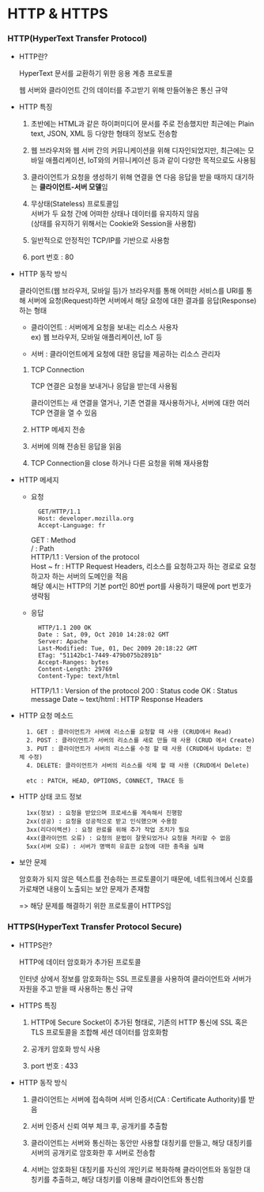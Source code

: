 # HTTP & HTTPS

### HTTP(HyperText Transfer Protocol)

* HTTP란?

    HyperText 문서를 교환하기 위한 응용 계층 프로토콜

    웹 서버와 클라이언트 간의 데이터를 주고받기 위해 만들어놓은 통신 규약

* HTTP 특징

    1. 초반에는 HTML과 같은 하이퍼미디어 문서를 주로 전송했지만 최근에는 Plain text, JSON, XML 등 다양한 형태의 정보도 전송함

    2. 웹 브라우저와 웹 서버 간의 커뮤니케이션을 위해 디자인되었지만, 최근에는 모바일 애플리케이션, IoT와의 커뮤니케이션 등과 같이 다양한 목적으로도 사용됨

    3. 클라이언트가 요청을 생성하기 위해 연결을 연 다음 응답을 받을 때까지 대기하는 <b>클라이언트-서버 모델</b>임

    4. 무상태(Stateless) 프로토콜임\
        서버가 두 요청 간에 어떠한 상태나 데이터를 유지하지 않음\
        (상태를 유지하기 위해서는 Cookie와 Session을 사용함)
    
    5. 일반적으로 안정적인 TCP/IP를 기반으로 사용함

    6. port 번호 : 80

* HTTP 동작 방식

    클라이언트(웹 브라우저, 모바일 등)가 브라우저를 통해 어떠한 서비스를 URI를 통해 서버에 요청(Request)하면 서버에서 해당 요청에 대한 결과를 응답(Response)하는 형태

    * 클라이언트 : 서버에게 요청을 보내는 리소스 사용자\
        ex) 웹 브라우저, 모바일 애플리케이션, IoT 등

    * 서버 : 클라이언트에게 요청에 대한 응답을 제공하는 리소스 관리자

    1. TCP Connection

        TCP 연결은 요청을 보내거나 응답을 받는데 사용됨

        클라이언트는 새 연결을 열거나, 기존 연결을 재사용하거나, 서버에 대한 여러 TCP 연결을 열 수 있음

    2. HTTP 메세지 전송

    3. 서버에 의해 전송된 응답을 읽음

    4. TCP Connection을 close 하거나 다른 요청을 위해 재사용함

* HTTP 메세지

    * 요청

            GET/HTTP/1.1
            Host: developer.mozilla.org
            Accept-Language: fr

        GET : Method\
        / : Path\
        HTTP/1.1 : Version of the protocol\
        Host ~ fr : HTTP Request Headers, 리소스를 요청하고자 하는 경로로 요청하고자 하는 서버의 도메인을 적음\
        해당 예시는 HTTP의 기본 port인 80번 port를 사용하기 때문에 port 번호가 생략됨

    * 응답

            HTTP/1.1 200 OK
            Date : Sat, 09, Oct 2010 14:28:02 GMT
            Server: Apache
            Last-Modified: Tue, 01, Dec 2009 20:18:22 GMT
            ETag: "51142bc1-7449-479b075b2891b"
            Accept-Ranges: bytes
            Content-Length: 29769
            Content-Type: text/html

        HTTP/1.1 : Version of the protocol
        200 : Status code
        OK : Status message
        Date ~ text/html : HTTP Response Headers

* HTTP 요청 메소드

        1. GET : 클라이언트가 서버에 리소스를 요청할 때 사용 (CRUD에서 Read)
        2. POST : 클라이언트가 서버의 리소스를 새로 만들 때 사용 (CRUD 에서 Create)
        3. PUT : 클라이언트가 서버의 리소스를 수정 할 때 사용 (CRUD에서 Update: 전체 수정)
        4. DELETE: 클라이언트가 서버의 리소스를 삭제 할 때 사용 (CRUD에서 Delete)

        etc : PATCH, HEAD, OPTIONS, CONNECT, TRACE 등

* HTTP 상태 코드 정보

        1xx(정보) : 요청을 받았으며 프로세스를 계속해서 진행함
        2xx(성공) : 요청을 성공적으로 받고 인식했으며 수용함
        3xx(리다이렉션) : 요청 완료를 위해 추가 작업 조치가 필요
        4xx(클라이언트 오류) : 요청의 문법이 잘못되었거나 요청을 처리할 수 없음
        5xx(서버 오류) : 서버가 명백히 유효한 요청에 대한 충족을 실패

* 보안 문제

    암호화가 되지 않은 텍스트를 전송하는 프로토콜이기 때문에, 네트워크에서 신호를 가로채면 내용이 노출되는 보안 문제가 존재함

    => 해당 문제를 해결하기 위한 프로토콜이 HTTPS임

### HTTPS(HyperText Transfer Protocol Secure)

* HTTPS란?

    HTTP에 데이터 암호화가 추가된 프로토콜

    인터넷 상에서 정보를 암호화하는 SSL 프로토콜을 사용하여 클라이언트와 서버가 자원을 주고 받을 때 사용하는 통신 규약

* HTTPS 특징 

    1. HTTP에 Secure Socket이 추가된 형태로, 기존의 HTTP 통신에 SSL 혹은 TLS 프로토콜을 조합해 세션 데이터를 암호화함

    2. 공개키 암호화 방식 사용

    3. port 번호 : 433

* HTTP 동작 방식

    1. 클라이언트는 서버에 접속하며 서버 인증서(CA : Certificate Authority)를 받음

    2. 서버 인증서 신뢰 여부 체크 후, 공개키를 추출함

    3. 클라이언트는 서버와 통신하는 동안만 사용할 대칭키를 만들고, 해당 대칭키를 서버의 공개키로 암호화한 후 서버로 전송함

    4. 서버는 암호화된 대칭키를 자신의 개인키로 복화하해 클라이언트와 동일한 대칭키를 추출하고, 해당 대칭키를 이용해 클라이언트와 통신함